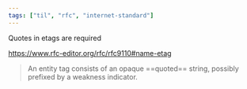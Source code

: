 ```yaml
---
tags: ["til", "rfc", "internet-standard"]
---
```


Quotes in etags are required

https://www.rfc-editor.org/rfc/rfc9110#name-etag
> An entity tag consists of an opaque ==quoted== string, possibly prefixed by a weakness indicator.


